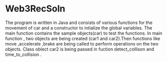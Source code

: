 # Web3RecSoln
The program is written in Java and consists of various functions for the movement of car and a constructor to intialize the global variables.
The main function contains the sample objects(car) to test the functions.
In main function , two objects are being created (car1 and car2).Then functions like move ,accelerate ,brake are being called to perform operations on the two objects.
Class oblect car2 is being passed in fuction detect_collison and time_to_collision .
